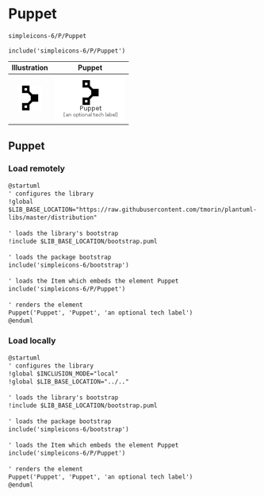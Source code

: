 # Puppet


```text
simpleicons-6/P/Puppet
```

```text
include('simpleicons-6/P/Puppet')
```



| Illustration | Puppet |
| :---: | :---: |
| ![illustration for Illustration](../../simpleicons-6/P/Puppet.png) | ![illustration for Puppet](../../simpleicons-6/P/Puppet.Local.png) |




## Puppet

### Load remotely
```plantuml
@startuml
' configures the library
!global $LIB_BASE_LOCATION="https://raw.githubusercontent.com/tmorin/plantuml-libs/master/distribution"

' loads the library's bootstrap
!include $LIB_BASE_LOCATION/bootstrap.puml

' loads the package bootstrap
include('simpleicons-6/bootstrap')

' loads the Item which embeds the element Puppet
include('simpleicons-6/P/Puppet')

' renders the element
Puppet('Puppet', 'Puppet', 'an optional tech label')
@enduml
```

### Load locally
```plantuml
@startuml
' configures the library
!global $INCLUSION_MODE="local"
!global $LIB_BASE_LOCATION="../.."

' loads the library's bootstrap
!include $LIB_BASE_LOCATION/bootstrap.puml

' loads the package bootstrap
include('simpleicons-6/bootstrap')

' loads the Item which embeds the element Puppet
include('simpleicons-6/P/Puppet')

' renders the element
Puppet('Puppet', 'Puppet', 'an optional tech label')
@enduml
```

